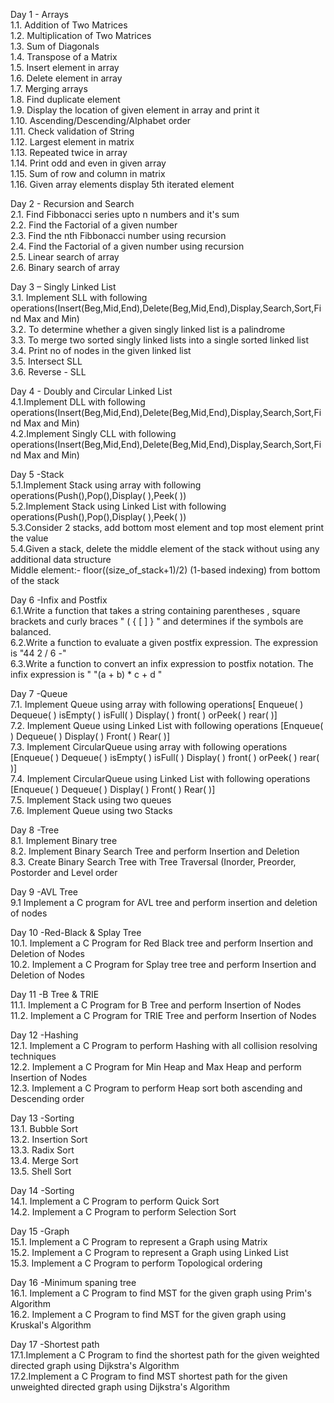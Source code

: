 Day 1 - Arrays<br />
1.1. Addition of Two Matrices<br />
1.2. Multiplication of Two Matrices<br />
1.3. Sum of Diagonals<br />
1.4. Transpose of a Matrix<br />
1.5. Insert element in array<br />
1.6. Delete element in array<br />
1.7. Merging arrays<br />
1.8. Find duplicate element<br />
1.9. Display the location of given element in array and print it<br />
1.10. Ascending/Descending/Alphabet order<br />
1.11. Check validation of String<br />
1.12. Largest element in matrix<br />
1.13. Repeated twice in array<br />
1.14. Print odd and even in given array<br />
1.15. Sum of row and column in matrix<br />
1.16. Given array elements display 5th iterated element<br />

Day 2 - Recursion and Search<br />
2.1. Find Fibbonacci series upto n numbers and it's sum<br />
2.2. Find the Factorial of a given number<br />
2.3. Find the nth Fibbonacci number using recursion<br />
2.4. Find the Factorial of a given number using recursion<br />
2.5. Linear search of array<br />
2.6. Binary search of array<br />

Day 3 – Singly Linked List<br />
3.1. Implement SLL with following operations(Insert(Beg,Mid,End),Delete(Beg,Mid,End),Display,Search,Sort,Find Max and Min)<br />
3.2. To determine whether a given singly linked list is a palindrome<br />
3.3. To merge two sorted singly linked lists into a single sorted linked list<br />
3.4. Print no of nodes in the given linked list<br />
3.5. Intersect SLL<br />
3.6. Reverse - SLL<br />

Day 4 - Doubly and Circular Linked List<br />
4.1.Implement DLL with following operations(Insert(Beg,Mid,End),Delete(Beg,Mid,End),Display,Search,Sort,Find Max and Min)<br />
4.2.Implement Singly CLL with following operations(Insert(Beg,Mid,End),Delete(Beg,Mid,End),Display,Search,Sort,Find Max and Min)<br />

Day 5 -Stack<br />
5.1.Implement Stack using array with following operations(Push(),Pop(),Display( ),Peek( ))<br />
5.2.Implement Stack using Linked List with following operations(Push(),Pop(),Display( ),Peek( ))<br />
5.3.Consider 2 stacks, add bottom most element and top most element print the value<br />
5.4.Given a stack, delete the middle element of the stack without using any additional data structure<br />
Middle element:- floor((size_of_stack+1)/2) (1-based indexing) from bottom of the stack<br />

Day 6 -Infix and Postfix<br />
6.1.Write a function that takes a string containing parentheses , square brackets  and curly braces "  ( { [ ] } " and determines if the symbols are balanced.<br />
6.2.Write a function to evaluate a given postfix expression. The expression is "44 2 / 6 -"<br />
6.3.Write a function to convert an infix expression to postfix notation. The infix expression is " "(a + b) * c + d "<br />

Day 7  -Queue<br />
7.1. Implement Queue using array with following operations[ Enqueue( ) Dequeue( ) isEmpty( ) isFull( ) Display( ) front( ) orPeek( ) rear( )]<br />
7.2. Implement Queue using Linked List with following operations [Enqueue( ) Dequeue( ) Display( ) Front( ) Rear( )]<br />
7.3. Implement CircularQueue using array with following operations [Enqueue( ) Dequeue( ) isEmpty( ) isFull( ) Display( ) front( ) orPeek( ) rear( )]<br />
7.4. Implement CircularQueue using Linked List with following operations [Enqueue( ) Dequeue( ) Display( ) Front( ) Rear( )]<br />
7.5. Implement Stack using two queues<br />
7.6. Implement Queue using two Stacks<br />

Day 8  -Tree<br />
8.1. Implement Binary tree<br />
8.2. Implement Binary Search Tree and perform Insertion and Deletion<br />
8.3. Create Binary Search Tree with Tree Traversal (Inorder, Preorder, Postorder and Level order<br />


Day 9  -AVL Tree<br />
9.1 Implement a C program for AVL tree and perform insertion and deletion of nodes<br  />

Day 10  -Red-Black & Splay Tree<br />
10.1. Implement a C Program for Red Black tree and perform Insertion and Deletion of Nodes<br />
10.2. Implement a C Program for Splay tree tree and perform Insertion and Deletion of Nodes<br />

Day 11  -B Tree & TRIE<br />
11.1. Implement a C Program for B Tree and perform Insertion of Nodes<br />
11.2. Implement a C Program for TRIE Tree and perform Insertion  of Nodes<br />

Day 12  -Hashing<br />
12.1. Implement a C Program to perform Hashing with all collision resolving techniques<br />
12.2. Implement a C Program for Min Heap and Max Heap and perform Insertion  of Nodes<br />
12.3. Implement a C Program to perform Heap sort both ascending and Descending order<br />

Day 13  -Sorting<br />
13.1. Bubble Sort<br />
13.2. Insertion Sort<br />
13.3. Radix Sort<br />
13.4. Merge Sort<br />
13.5. Shell Sort<br />

Day 14  -Sorting<br />
14.1. Implement a C Program to perform Quick Sort<br />
14.2. Implement a C Program to perform Selection Sort<br />


Day 15  -Graph<br />
15.1. Implement a C Program to represent a Graph  using Matrix<br />
15.2. Implement a C Program to represent a Graph using Linked List<br />
15.3. Implement a C Program to perform Topological ordering<br />

Day 16  -Minimum spaning tree<br />
16.1. Implement a C Program to find MST for the given graph using Prim's Algorithm<br />
16.2. Implement a C Program to find MST for the given graph using Kruskal's Algorithm<br />

Day 17 -Shortest path<br />
17.1.Implement a C Program to find the shortest path for the given weighted directed graph using Dijkstra's Algorithm<br />
17.2.Implement a C Program to find MST shortest path for the given unweighted directed graph using Dijkstra's Algorithm<br />
